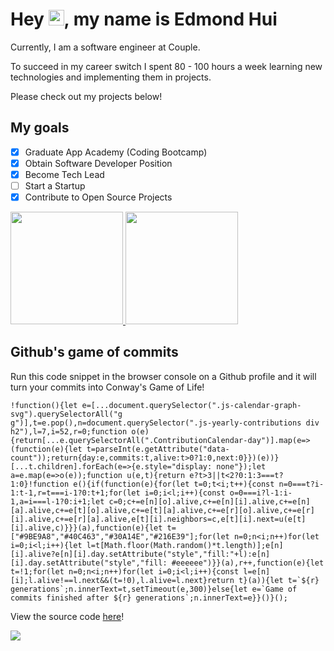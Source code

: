 # Hey <img src="https://media.giphy.com/media/hvRJCLFzcasrR4ia7z/giphy.gif" width="25px">, my name is Edmond Hui
Currently, I am a software engineer at Couple. 

To succeed in my career switch I spent 80 - 100 hours a week learning new technologies and implementing them in projects. 

Please check out my projects below!

## My goals
- [x] Graduate App Academy (Coding Bootcamp)
- [x] Obtain Software Developer Position
- [x] Become Tech Lead
- [ ] Start a Startup
- [x] Contribute to Open Source Projects

<a href="https://github.com/edmondthui">
<!--   <img height="180em" src="https://github-readme-stats.vercel.app/api?username=edmondthui&show_icons=true" /> -->
  <img height="180em" src="https://github-readme-stats.vercel.app/api/top-langs/?username=edmondthui&layout=compact" />
  <img height="180em" src="https://github-readme-streak-stats.herokuapp.com/?user=edmondthui" />
</a>

## Github's game of commits
Run this code snippet in the browser console on a Github profile and it will turn your commits into Conway's Game of Life!

```
!function(){let e=[...document.querySelector(".js-calendar-graph-svg").querySelectorAll("g g")],t=e.pop(),n=document.querySelector(".js-yearly-contributions div h2"),l=7,i=52,r=0;function o(e){return[...e.querySelectorAll(".ContributionCalendar-day")].map(e=>(function(e){let t=parseInt(e.getAttribute("data-count"));return{day:e,commits:t,alive:t>0?1:0,next:0}})(e))}[...t.children].forEach(e=>{e.style="display: none"});let a=e.map(e=>o(e));function u(e,t){return e?t>3||t<2?0:1:3===t?1:0}!function e(){if(function(e){for(let t=0;t<i;t++){const n=0===t?i-1:t-1,r=t===i-1?0:t+1;for(let i=0;i<l;i++){const o=0===i?l-1:i-1,a=i===l-1?0:i+1;let c=0;c+=e[n][o].alive,c+=e[n][i].alive,c+=e[n][a].alive,c+=e[t][o].alive,c+=e[t][a].alive,c+=e[r][o].alive,c+=e[r][i].alive,c+=e[r][a].alive,e[t][i].neighbors=c,e[t][i].next=u(e[t][i].alive,c)}}}(a),function(e){let t=["#9BE9A8","#40C463","#30A14E","#216E39"];for(let n=0;n<i;n++)for(let i=0;i<l;i++){let l=t[Math.floor(Math.random()*t.length)];e[n][i].alive?e[n][i].day.setAttribute("style","fill:"+l):e[n][i].day.setAttribute("style","fill: #eeeeee")}}(a),r++,function(e){let t=!1;for(let n=0;n<i;n++)for(let i=0;i<l;i++){const l=e[n][i];l.alive!==l.next&&(t=!0),l.alive=l.next}return t}(a)){let t=`${r} generations`;n.innerText=t,setTimeout(e,300)}else{let e=`Game of commits finished after ${r} generations`;n.innerText=e}}()}();
```
View the source code [here](https://github.com/edmondthui/game-of-commits)!

[![](https://komarev.com/ghpvc/?username=edmondthui)](https://github.com/edmondthui)
